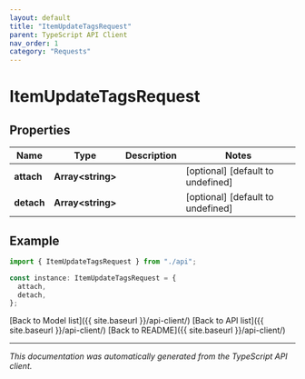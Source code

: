 ```yaml
---
layout: default
title: "ItemUpdateTagsRequest"
parent: TypeScript API Client
nav_order: 1
category: "Requests"
---
```


# ItemUpdateTagsRequest

## Properties

| Name       | Type                    | Description | Notes                             |
| ---------- | ----------------------- | ----------- | --------------------------------- |
| **attach** | **Array&lt;string&gt;** |             | [optional] [default to undefined] |
| **detach** | **Array&lt;string&gt;** |             | [optional] [default to undefined] |

## Example

```typescript
import { ItemUpdateTagsRequest } from "./api";

const instance: ItemUpdateTagsRequest = {
  attach,
  detach,
};
```

[Back to Model list]({{ site.baseurl }}/api-client/) [Back to API list]({{ site.baseurl }}/api-client/) [Back to README]({{ site.baseurl }}/api-client/)

---

_This documentation was automatically generated from the TypeScript API client._
